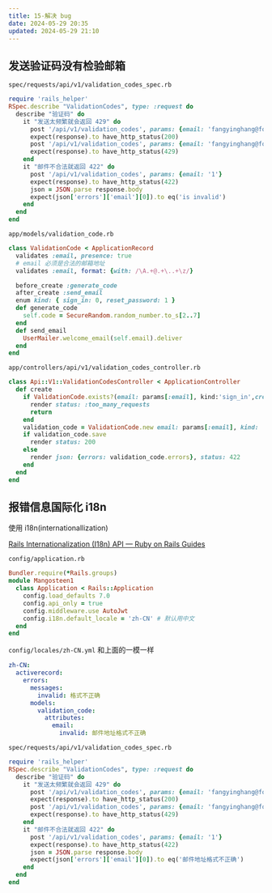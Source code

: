 ```yaml
---
title: 15-解决 bug
date: 2024-05-29 20:35
updated: 2024-05-29 21:10
---
```


## 发送验证码没有检验邮箱

`spec/requests/api/v1/validation_codes_spec.rb`

```rb
require 'rails_helper'
RSpec.describe "ValidationCodes", type: :request do
  describe "验证码" do
    it "发送太频繁就会返回 429" do
      post '/api/v1/validation_codes', params: {email: 'fangyinghang@foxmail.com'}
      expect(response).to have_http_status(200)
      post '/api/v1/validation_codes', params: {email: 'fangyinghang@foxmail.com'}
      expect(response).to have_http_status(429)
    end
    it "邮件不合法就返回 422" do
      post '/api/v1/validation_codes', params: {email: '1'}
      expect(response).to have_http_status(422)
      json = JSON.parse response.body
      expect(json['errors']['email'][0]).to eq('is invalid')
    end
  end
end
```

`app/models/validation_code.rb`

```rb
class ValidationCode < ApplicationRecord
  validates :email, presence: true
  # email 必须是合法的邮箱地址
  validates :email, format: {with: /\A.+@.+\..+\z/}

  before_create :generate_code
  after_create :send_email
  enum kind: { sign_in: 0, reset_password: 1 }
  def generate_code
    self.code = SecureRandom.random_number.to_s[2..7]
  end
  def send_email
    UserMailer.welcome_email(self.email).deliver
  end
end
```

`app/controllers/api/v1/validation_codes_controller.rb`

```rb
class Api::V1::ValidationCodesController < ApplicationController
  def create
    if ValidationCode.exists?(email: params[:email], kind:'sign_in',created_at: 3.seconds.ago..Time.now)
      render status: :too_many_requests
      return
    end
    validation_code = ValidationCode.new email: params[:email], kind: 'sign_in'
    if validation_code.save
      render status: 200
    else
      render json: {errors: validation_code.errors}, status: 422
    end
  end
end
```

## 报错信息国际化 i18n

使用 i18n(internationallization)

[Rails Internationalization (I18n) API — Ruby on Rails Guides](https://guides.rubyonrails.org/i18n.html)

`config/application.rb`

```rb
Bundler.require(*Rails.groups)
module Mangosteen1
  class Application < Rails::Application
    config.load_defaults 7.0
    config.api_only = true
    config.middleware.use AutoJwt
    config.i18n.default_locale = 'zh-CN' # 默认用中文
  end
end
```

`config/locales/zh-CN.yml` 和上面的一模一样

```yml
zh-CN:
  activerecord:
    errors:
      messages:
        invalid: 格式不正确
      models:
        validation_code:
          attributes:
            email:
              invalid: 邮件地址格式不正确
```

`spec/requests/api/v1/validation_codes_spec.rb`

```rb
require 'rails_helper'
RSpec.describe "ValidationCodes", type: :request do
  describe "验证码" do
    it "发送太频繁就会返回 429" do
      post '/api/v1/validation_codes', params: {email: 'fangyinghang@foxmail.com'}
      expect(response).to have_http_status(200)
      post '/api/v1/validation_codes', params: {email: 'fangyinghang@foxmail.com'}
      expect(response).to have_http_status(429)
    end
    it "邮件不合法就返回 422" do
      post '/api/v1/validation_codes', params: {email: '1'}
      expect(response).to have_http_status(422)
      json = JSON.parse response.body
      expect(json['errors']['email'][0]).to eq('邮件地址格式不正确')
    end
  end
end
```
